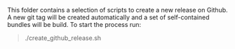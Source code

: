 This folder contains a selection of scripts to create a new release on Github.
A new git tag will be created automatically and a set of self-contained bundles will be build.
To start the process run:

> ./create_github_release.sh
